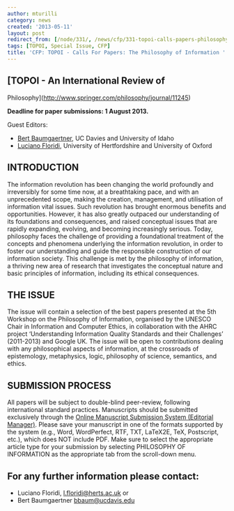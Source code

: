 ```yaml
---
author: mturilli
category: news
created: '2013-05-11'
layout: post
redirect_from: [/node/331/, /news/cfp/331-topoi-calls-papers-philosophy-information/]
tags: [TOPOI, Special Issue, CFP]
title: 'CFP: TOPOI - Calls For Papers: The Philosophy of Information '
---
```

## [TOPOI - An International Review of
Philosophy](http://www.springer.com/philosophy/journal/11245)

**Deadline for paper submissions: 1 August 2013.**

Guest Editors:

  * [Bert Baumgaertner](http://www-philosophy.ucdavis.edu/people/bbaum), UC Davies and University of Idaho
  * [Luciano Floridi](http://www.philosophyofinformation.net/Welcome.html), University of Hertfordshire and University of Oxford

## INTRODUCTION

The information revolution has been changing the world profoundly and
irreversibly for some time now, at a breathtaking pace, and with an
unprecedented scope, making the creation, management, and utilisation of
information vital issues. Such revolution has brought enormous benefits and
opportunities. However, it has also greatly outpaced our understanding of its
foundations and consequences, and raised conceptual issues that are rapidly
expanding, evolving, and becoming increasingly serious. Today, philosophy
faces the challenge of providing a foundational treatment of the concepts and
phenomena underlying the information revolution, in order to foster our
understanding and guide the responsible construction of our information
society. This challenge is met by the philosophy of information, a thriving
new area of research that investigates the conceptual nature and basic
principles of information, including its ethical consequences.

## THE ISSUE

The issue will contain a selection of the best papers presented at the 5th
Workshop on the Philosophy of Information, organised by the UNESCO Chair in
Information and Computer Ethics, in collaboration with the AHRC project
‘Understanding Information Quality Standards and their Challenges’ (2011-2013)
and Google UK. The issue will be open to contributions dealing with any
philosophical aspects of information, at the crossroads of epistemology,
metaphysics, logic, philosophy of science, semantics, and ethics.

## SUBMISSION PROCESS

All papers will be subject to double-blind peer-review, following
international standard practices. Manuscripts should be submitted exclusively
through the [Online Manuscript Submission System (Editorial
Manager)](http://www.editorialmanager.com/topo/). Please save your manuscript
in one of the formats supported by the system (e.g., Word, WordPerfect, RTF,
TXT, LaTeX2E, TeX, Postscript, etc.), which does NOT include PDF. Make sure to
select the appropriate article type for your submission by selecting
PHILOSOPHY OF INFORMATION as the appropriate tab from the scroll-down menu.

## For any further information please contact:

  * Luciano Floridi, l.floridi@herts.ac.uk or
  * Bert Baumgaertner bbaum@ucdavis.edu


